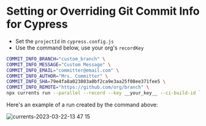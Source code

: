 # Setting or Overriding Git Commit Info for Cypress

- Set the `projectId` in `cypress.config.js`
- Use the command below, use your org's `recordKey`

```sh
COMMIT_INFO_BRANCH="custom_branch" \
COMMIT_INFO_MESSAGE="Custom Message" \
COMMIT_INFO_EMAIL="committer@email.com" \
COMMIT_INFO_AUTHOR="Mrs. Committer" \
COMMIT_INFO_SHA=79e4fa8a023803a0bf2ca9e3aa25f08ee371fee5 \
COMMIT_INFO_REMOTE="https://github.com/org/branch" \
npx currents run --parallel --record --key __your_key__ --ci-build-id `date +%s`
```

Here's an example of a run created by the command above:

![currents-2023-03-22-13 47 15](https://user-images.githubusercontent.com/1637928/227034233-8b26efdd-36de-4df0-9fd7-e09b1af4404b.gif)
